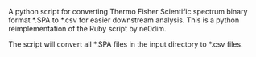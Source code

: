 A python script for converting Thermo Fisher Scientific spectrum binary format *.SPA to *.csv for easier downstream analysis. This is a python reimplementation of the Ruby script by ne0dim.

The script will convert all *.SPA files in the input directory to *.csv files.
